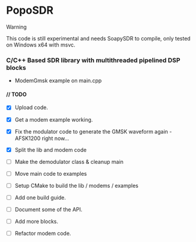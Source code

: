 # PopoSDR

> [!WARNING]
>
> This code is still experimental and needs SoapySDR to compile, only tested on Windows x64 with msvc.

### C/C++ Based SDR library with multithreaded pipelined DSP blocks

- ModemGmsk example on main.cpp

#### // TODO
- [x] Upload code.
- [x] Get a modem example working.
- [x] Fix the modulator code to generate the GMSK waveform again - AFSK1200 right now...
- [x] Split the lib and modem code
- [ ] Make the demodulator class & cleanup main
- [ ] Move main code to examples
- [ ] Setup CMake to build the lib / modems / examples
- [ ] Add one build guide.
- [ ] Document some of the API.
- [ ] Add more blocks.
- [ ] Refactor modem code.

